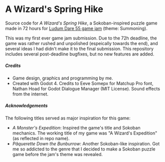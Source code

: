 # A Wizard's Spring Hike

Source code for _A Wizard's Spring Hike_, a Sokoban-inspired puzzle game made in 72 hours for [Ludum Dare 55 game jam](https://ldjam.com/events/ludum-dare/55/a-wizards-spring-hike) (theme: Summoning). 

This was my first ever game jam submission. Due to the 72h deadline, the game was rather rushed and unpolished (espeically towards the end), and several ideas I had didn't make it to the final submission. 
This repository includes several post-deadline bugfixes, but no new features are added. 

##### Credits
- Game design, graphics and programming by me.
- Created with Godot 4. Credits to Eeve Somepx for Matchup Pro font, Nathan Hoad for Godot Dialogue Manager (MIT License). Sound effects from the internet.

##### Acknowledgements
The following titles served as major inspiration for this game:
- _A Monster's Expedition_: Inspired the game's title and Sokoban mechanics. The working title of my game was "A Wizard's Expedition" (as reflected in repo name).
- _Pâquerette Down the Bunburrow_: Another Sokoban-like inspiration. Got me so addicted to the genre that I decided to make a Sokoban puzzle game before the jam's theme was revealed. 
